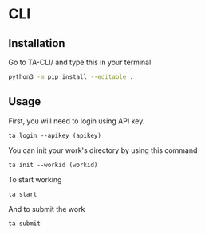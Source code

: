 
# CLI

## Installation

Go to TA-CLI/ and type this in your terminal

```bash
python3 -m pip install --editable .
```

## Usage

First, you will need to login using API key.

```
ta login --apikey (apikey)
```

You can init your work's directory by using this command

```
ta init --workid (workid)
```

To start working

```
ta start
```

And to submit the work

```
ta submit
```